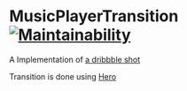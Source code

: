 # MusicPlayerTransition [![Maintainability](https://api.codeclimate.com/v1/badges/bb04ca76a10e05b22924/maintainability)](https://codeclimate.com/github/Jimmy-Lee/MusicPlayerTransition/maintainability)

A Implementation of [a dribbble shot](https://dribbble.com/shots/1850527-Music-Player-Transition)

Transition is done using [Hero](https://github.com/HeroTransitions/Hero)
